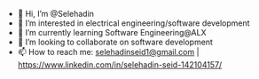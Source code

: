 - 👋 Hi, I’m @Selehadin
- 👀 I’m interested in electrical engineering/software development
- 🌱 I’m currently learning Software Engineering@ALX
- 💞️ I’m looking to collaborate on software development
- 📫 How to reach me: selehadinseid1@gmail.com | https://www.linkedin.com/in/selehadin-seid-142104157/

<!---
Saladii/Saladii is a ✨ special ✨ repository because its `README.md` (this file) appears on your GitHub profile.
You can click the Preview link to take a look at your changes.
--->
